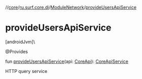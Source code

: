 //[core](../../../index.md)/[ru.surf.core.di](../index.md)/[ModuleNetwork](index.md)/[provideUsersApiService](provide-users-api-service.md)

# provideUsersApiService

[androidJvm]\

@Provides

fun [provideUsersApiService](provide-users-api-service.md)(api: [CoreApi](../../ru.surf.core.services.api/-core-api/index.md)): [CoreApiService](../../ru.surf.core.services.apiService/-core-api-service/index.md)

HTTP query service
